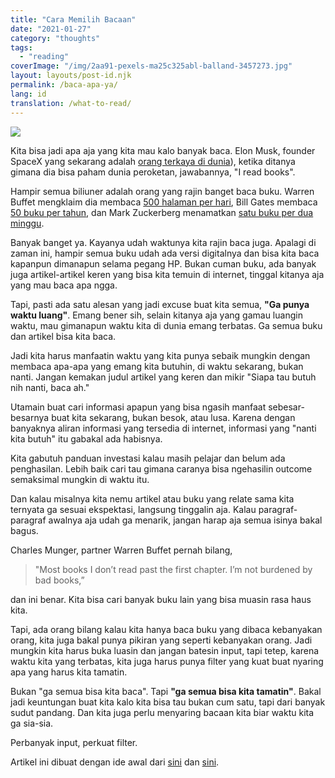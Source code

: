 ```yaml
---
title: "Cara Memilih Bacaan"
date: "2021-01-27"
category: "thoughts"
tags:
  - "reading"
coverImage: "/img/2aa91-pexels-ma25c325abl-balland-3457273.jpg"
layout: layouts/post-id.njk
permalink: /baca-apa-ya/
lang: id
translation: /what-to-read/
---
```


![](/img/2aa91-pexels-ma25c325abl-balland-3457273.jpg)

Kita bisa jadi apa aja yang kita mau kalo banyak baca. Elon Musk, founder SpaceX yang sekarang adalah [orang terkaya di dunia](https://www.bbc.com/news/technology-55578403#:~:text=Elon%20Musk%20has%20become%20the,had%20held%20it%20since%202017.)), ketika ditanya gimana dia bisa paham dunia peroketan, jawabannya, "I read books".

Hampir semua biliuner adalah orang yang rajin banget baca buku. Warren Buffet mengklaim dia membaca [500 halaman per hari](http://www.usatoday.com/story/money/personalfinance/2014/08/24/peculiar-habits-of-successful-people/14447531/), Bill Gates membaca [50 buku per tahun](http://www.businessinsider.com/why-bill-gates-reads-50-books-a-year-2015-11), dan Mark Zuckerberg menamatkan [satu buku per dua minggu](http://www.businessinsider.com/end-of-year-mark-zuckerberg-book-recommendations-2015-12/#the-idea-factory-bell-labs-and-the-).

Banyak banget ya. Kayanya udah waktunya kita rajin baca juga. Apalagi di zaman ini, hampir semua buku udah ada versi digitalnya dan bisa kita baca kapanpun dimanapun selama pegang HP. Bukan cuman buku, ada banyak juga artikel-artikel keren yang bisa kita temuin di internet, tinggal kitanya aja yang mau baca apa ngga.

Tapi, pasti ada satu alesan yang jadi excuse buat kita semua, **"Ga punya waktu luang"**. Emang bener sih, selain kitanya aja yang gamau luangin waktu, mau gimanapun waktu kita di dunia emang terbatas. Ga semua buku dan artikel bisa kita baca.

Jadi kita harus manfaatin waktu yang kita punya sebaik mungkin dengan membaca apa-apa yang emang kita butuhin, di waktu sekarang, bukan nanti. Jangan kemakan judul artikel yang keren dan mikir "Siapa tau butuh nih nanti, baca ah."

Utamain buat cari informasi apapun yang bisa ngasih manfaat sebesar-besarnya buat kita sekarang, bukan besok, atau lusa. Karena dengan banyaknya aliran informasi yang tersedia di internet, informasi yang "nanti kita butuh" itu gabakal ada habisnya.

Kita gabutuh panduan investasi kalau masih pelajar dan belum ada penghasilan. Lebih baik cari tau gimana caranya bisa ngehasilin outcome semaksimal mungkin di waktu itu.

Dan kalau misalnya kita nemu artikel atau buku yang relate sama kita ternyata ga sesuai ekspektasi, langsung tinggalin aja. Kalau paragraf-paragraf awalnya aja udah ga menarik, jangan harap aja semua isinya bakal bagus.

Charles Munger, partner Warren Buffet pernah bilang,

> "Most books I don’t read past the first chapter. I’m not burdened by bad books,”

dan ini benar. Kita bisa cari banyak buku lain yang bisa muasin rasa haus kita.

Tapi, ada orang bilang kalau kita hanya baca buku yang dibaca kebanyakan orang, kita juga bakal punya pikiran yang seperti kebanyakan orang. Jadi mungkin kita harus buka luasin dan jangan batesin input, tapi tetep, karena waktu kita yang terbatas, kita juga harus punya filter yang kuat buat nyaring apa yang harus kita tamatin.

Bukan "ga semua bisa kita baca". Tapi **"ga semua bisa kita tamatin"**. Bakal jadi keuntungan buat kita kalo kita bisa tau bukan cum satu, tapi dari banyak sudut pandang. Dan kita juga perlu menyaring bacaan kita biar waktu kita ga sia-sia.

Perbanyak input, perkuat filter.

Artikel ini dibuat dengan ide awal dari [sini](https://www.samuelthomasdavies.com/words-into-works/june-25-2020/) dan [sini](http://www.collaborativefund.com/blog/how-to-read-lots-of-inputs-and-a-strong-filter/).
